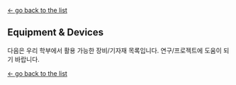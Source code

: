 [← go back to the list](https://HandongHCI.github.io/Tutorials)

## Equipment & Devices

다음은 우리 학부에서 활용 가능한 장비/기자재 목록입니다. 연구/프로젝트에 도움이 되기 바랍니다.






[← go back to the list](https://HandongHCI.github.io/Tutorials)